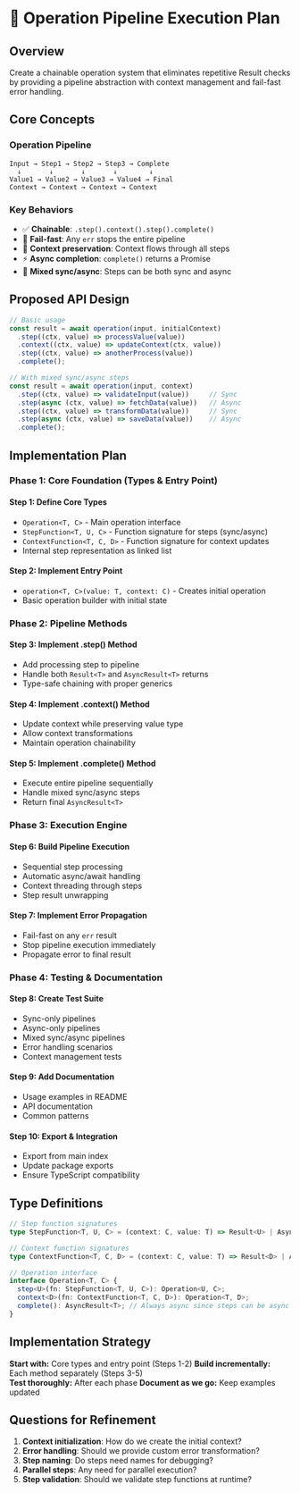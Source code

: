 # 🚀 Operation Pipeline Execution Plan

## Overview

Create a chainable operation system that eliminates repetitive Result checks by providing a pipeline abstraction with context management and fail-fast error handling.

## Core Concepts

### Operation Pipeline
```
Input → Step1 → Step2 → Step3 → Complete
  ↓       ↓       ↓       ↓        ↓
Value1 → Value2 → Value3 → Value4 → Final
Context → Context → Context → Context
```

### Key Behaviors
- ✅ **Chainable**: `.step().context().step().complete()`
- 🛑 **Fail-fast**: Any `err` stops the entire pipeline
- 🔄 **Context preservation**: Context flows through all steps
- ⚡ **Async completion**: `complete()` returns a Promise
- 🔀 **Mixed sync/async**: Steps can be both sync and async

## Proposed API Design

```typescript
// Basic usage
const result = await operation(input, initialContext)
  .step((ctx, value) => processValue(value))
  .context((ctx, value) => updateContext(ctx, value))
  .step((ctx, value) => anotherProcess(value))
  .complete();

// With mixed sync/async steps
const result = await operation(input, context)
  .step((ctx, value) => validateInput(value))     // Sync
  .step(async (ctx, value) => fetchData(value))   // Async
  .step((ctx, value) => transformData(value))     // Sync
  .step(async (ctx, value) => saveData(value))    // Async
  .complete();
```

## Implementation Plan

### Phase 1: Core Foundation (Types & Entry Point)

#### Step 1: Define Core Types
- `Operation<T, C>` - Main operation interface
- `StepFunction<T, U, C>` - Function signature for steps (sync/async)
- `ContextFunction<T, C, D>` - Function signature for context updates
- Internal step representation as linked list

#### Step 2: Implement Entry Point
- `operation<T, C>(value: T, context: C)` - Creates initial operation
- Basic operation builder with initial state

### Phase 2: Pipeline Methods

#### Step 3: Implement .step() Method
- Add processing step to pipeline
- Handle both `Result<T>` and `AsyncResult<T>` returns
- Type-safe chaining with proper generics

#### Step 4: Implement .context() Method
- Update context while preserving value type
- Allow context transformations
- Maintain operation chainability

#### Step 5: Implement .complete() Method
- Execute entire pipeline sequentially
- Handle mixed sync/async steps
- Return final `AsyncResult<T>`

### Phase 3: Execution Engine

#### Step 6: Build Pipeline Execution
- Sequential step processing
- Automatic async/await handling
- Context threading through steps
- Step result unwrapping

#### Step 7: Implement Error Propagation
- Fail-fast on any `err` result
- Stop pipeline execution immediately
- Propagate error to final result

### Phase 4: Testing & Documentation

#### Step 8: Create Test Suite
- Sync-only pipelines
- Async-only pipelines  
- Mixed sync/async pipelines
- Error handling scenarios
- Context management tests

#### Step 9: Add Documentation
- Usage examples in README
- API documentation
- Common patterns

#### Step 10: Export & Integration
- Export from main index
- Update package exports
- Ensure TypeScript compatibility

## Type Definitions

```typescript
// Step function signatures
type StepFunction<T, U, C> = (context: C, value: T) => Result<U> | AsyncResult<U>;

// Context function signatures  
type ContextFunction<T, C, D> = (context: C, value: T) => Result<D> | AsyncResult<D>;

// Operation interface
interface Operation<T, C> {
  step<U>(fn: StepFunction<T, U, C>): Operation<U, C>;
  context<D>(fn: ContextFunction<T, C, D>): Operation<T, D>;
  complete(): AsyncResult<T>; // Always async since steps can be async
}
```

## Implementation Strategy

**Start with:** Core types and entry point (Steps 1-2)
**Build incrementally:** Each method separately (Steps 3-5)  
**Test thoroughly:** After each phase
**Document as we go:** Keep examples updated

## Questions for Refinement

1. **Context initialization**: How do we create the initial context?
2. **Error handling**: Should we provide custom error transformation?
3. **Step naming**: Do steps need names for debugging?
4. **Parallel steps**: Any need for parallel execution?
5. **Step validation**: Should we validate step functions at runtime?
